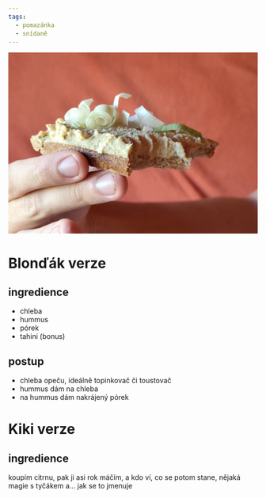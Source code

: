 ```yaml
---
tags:
  - pomazánka
  - snídaně
--- 
```


![test](https://github.com/lamanchy/cookbook/blob/main/images/WhatsApp%20Image%202025-10-20%20at%2010.39.38_d01d3314.webp?raw=true)


# Blonďák verze

## ingredience
- chleba
- hummus
- pórek
- tahini (bonus)

## postup
- chleba opeču, ideálně topinkovač či toustovač
- hummus dám na chleba
- na hummus dám nakrájený pórek

# Kiki verze
## ingredience
koupím citrnu, pak ji asi rok máčím, a kdo ví, co se potom stane, nějaká magie s tyčákem a... jak se to jmenuje
<!--stackedit_data:
eyJoaXN0b3J5IjpbLTIxNDEzMTU0NDQsMTk2NjM4MDQ0Miw4OD
MxMTcxMDBdfQ==
-->